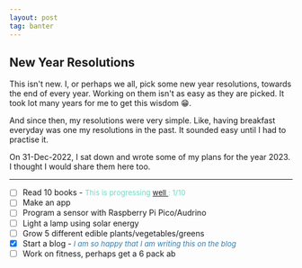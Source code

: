```yaml
---
layout: post
tag: banter
---
```

## New Year Resolutions

This isn't new. I, or perhaps we all, pick some new year resolutions, towards the end of every year. Working on  them isn't as easy as they are picked. It took lot many years for me to get this wisdom 😁. 

And since then, my resolutions were very simple. Like, having breakfast everyday was one my resolutions in the past. It sounded easy until I had to practise it. 

On 31-Dec-2022, I sat down and wrote some of my plans for the year 2023. I thought I would share them here too.

<hr/>

- [ ] Read 10 books - <span style="font-size:small;color:#76D7C4"> This is progressing <a href="{{site.baseurl}}/reading-challenge.html"> well </a> : 1/10</span> 
- [ ] Make an app
- [ ] Program a sensor with Raspberry Pi Pico/Audrino
- [ ] Light a lamp using solar energy
- [ ] Grow 5 different edible plants/vegetables/greens
- [x] Start a blog - <span style="font-size:small;color:#2980B9">_I am so happy that I am writing this on the blog_ </span>
- [ ] Work on fitness, perhaps get a 6 pack ab
